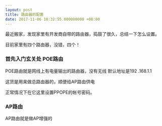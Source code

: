 ```yaml
---
layout: post
title: 路由器的配置
date: 2017-11-06 10:32:55.000000000 +08:00
---
```


最近搬家，发现家里有开发商自带的路由器，捣鼓了很久，总结一下怎么设置。


目前家里有四个路由器，没错，四个！

### 首先入门玄关处 POE路由

POE路由就是网线上有电量输出的路由器，没有无线 默认地址是192	.168.1.1

这货是用来做总路由器的，顺便给AP路由供电

正常情况下在它这里设置PPOPE的帐号密码。

### AP路由

AP路由就是做AP增强的